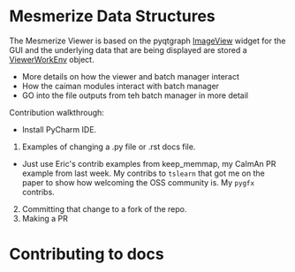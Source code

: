 # Mesmerize Data Structures

The Mesmerize Viewer is based on the pyqtgraph [ImageView](https://pyqtgraph.readthedocs.io/en/latest/widgets/imageview.html) widget for the GUI 
and the underlying data that are being displayed are stored a [ViewerWorkEnv](http://docs.mesmerizelab.org/en/master/api_reference/Viewer_data_types.html#viewerworkenv) 
object. 

* More details on how the viewer and batch manager interact
* How the caiman modules interact with batch manager
* GO into the file outputs from teh batch manager in more detail

Contribution walkthrough:

- Install PyCharm IDE.
1. Examples of changing a .py file or .rst docs file.
- Just use Eric's contrib examples from keep_memmap, my CaImAn PR example from last week. My contribs to `tslearn` that got me on the paper to show how welcoming the OSS community is. My `pygfx` contribs.
2. Committing that change to a fork of the repo.
3. Making a PR

# Contributing to docs


